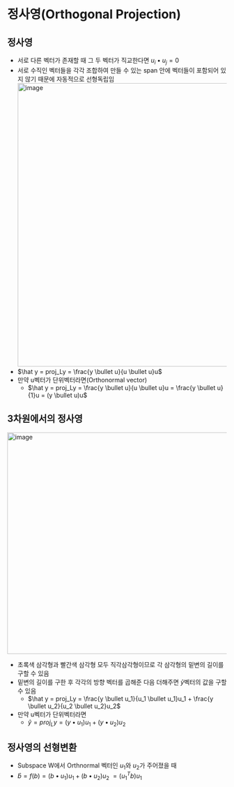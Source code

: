 # 정사영(Orthogonal Projection)

## 정사영

- 서로 다른 벡터가 존재할 때 그 두 벡터가 직교한다면 $u_i \bullet u_j = 0$
- 서로 수직인 벡터들을 각각 조합하여 만들 수 있는 span 안에 벡터들이 포함되어 있지 않기 때문에 자동적으로 선형독립임
<img width="650" alt="image" src="https://github.com/y100861/Linear_Algebra/assets/107607076/8225a54a-1aa5-463d-b277-340a65901592"> <br/>
- $\hat y = proj_Ly = \frac{y \bullet u}{u \bullet u}u$
- 만약 u벡터가 단위벡터라면(Orthonormal vector)
  - $\hat y = proj_Ly = \frac{y \bullet u}{u \bullet u}u = \frac{y \bullet u}{1}u = (y \bullet u)u$


## 3차원에서의 정사영
<img width="508" alt="image" src="https://github.com/y100861/Linear_Algebra/assets/107607076/012b2b40-7742-48a6-b98a-63a6933889fc"> <br/>
- 초록색 삼각형과 빨간색 삼각형 모두 직각삼각형이므로 각 삼각형의 밑변의 길이를 구할 수 있음
- 밑변의 길이를 구한 후 각각의 방향 벡터를 곱해준 다음 더해주면 $\hat y$벡터의 값을 구할 수 있음
  - $\hat y = proj_Ly = \frac{y \bullet u_1}{u_1 \bullet u_1}u_1 + \frac{y \bullet u_2}{u_2 \bullet u_2}u_2$
- 만약 u벡터가 단위벡터라면
  - $\hat y = proj_Ly = (y \bullet u_1)u_1 + (y \bullet u_2)u_2$


## 정사영의 선형변환
- Subspace W에서 Orthnormal 벡터인 $u_1$와 $u_2$가 주어졌을 때
- $\hat b = f(b) = (b \bullet u_1)u_1 + (b \bullet u_2)u_2$
  $= (u^T_1b)u_1$
